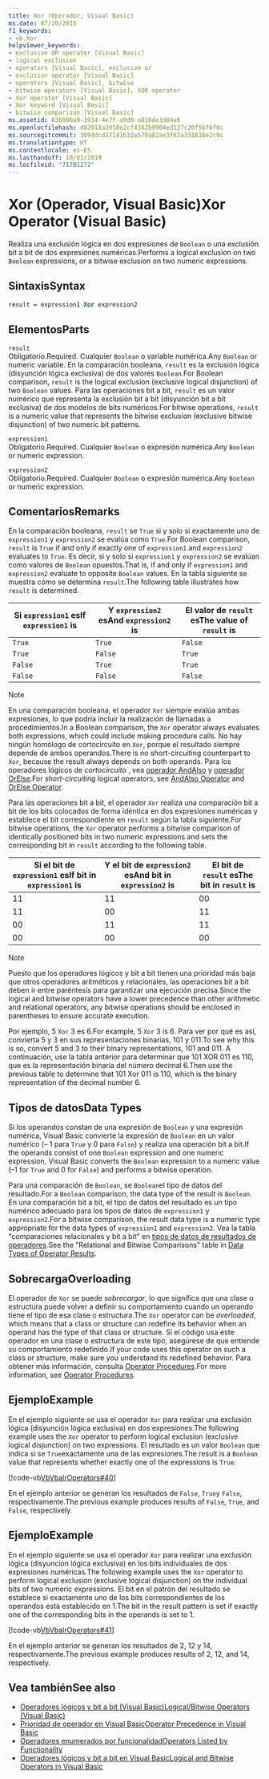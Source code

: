 ```yaml
---
title: Xor (Operador, Visual Basic)
ms.date: 07/20/2015
f1_keywords:
- vb.Xor
helpviewer_keywords:
- exclusive OR operator [Visual Basic]
- logical exclusion
- operators [Visual Basic], exclusive or
- exclusion operator [Visual Basic]
- operators [Visual Basic], bitwise
- bitwise operators [Visual Basic], XOR operator
- Xor operator [Visual Basic]
- Xor keyword [Visual Basic]
- bitwise comparison [Visual Basic]
ms.assetid: 036000a9-3934-4e7f-a9d0-a816de3d84a6
ms.openlocfilehash: d82018a3018e2cf4362b9904ed127c20f56f6f0c
ms.sourcegitcommit: 3094dcd17141b32a570a82ae3f62a331616e2c9c
ms.translationtype: HT
ms.contentlocale: es-ES
ms.lasthandoff: 10/01/2019
ms.locfileid: "71701272"
---
```

# <a name="xor-operator-visual-basic"></a><span data-ttu-id="7195b-102">Xor (Operador, Visual Basic)</span><span class="sxs-lookup"><span data-stu-id="7195b-102">Xor Operator (Visual Basic)</span></span>
<span data-ttu-id="7195b-103">Realiza una exclusión lógica en dos expresiones de `Boolean` o una exclusión bit a bit de dos expresiones numéricas.</span><span class="sxs-lookup"><span data-stu-id="7195b-103">Performs a logical exclusion on two `Boolean` expressions, or a bitwise exclusion on two numeric expressions.</span></span>  
  
## <a name="syntax"></a><span data-ttu-id="7195b-104">Sintaxis</span><span class="sxs-lookup"><span data-stu-id="7195b-104">Syntax</span></span>  
  
```vb  
result = expression1 Xor expression2  
```  
  
## <a name="parts"></a><span data-ttu-id="7195b-105">Elementos</span><span class="sxs-lookup"><span data-stu-id="7195b-105">Parts</span></span>  
 `result`  
 <span data-ttu-id="7195b-106">Obligatorio.</span><span class="sxs-lookup"><span data-stu-id="7195b-106">Required.</span></span> <span data-ttu-id="7195b-107">Cualquier `Boolean` o variable numérica.</span><span class="sxs-lookup"><span data-stu-id="7195b-107">Any `Boolean` or numeric variable.</span></span> <span data-ttu-id="7195b-108">En la comparación booleana, `result` es la exclusión lógica (disyunción lógica exclusiva) de dos valores `Boolean`.</span><span class="sxs-lookup"><span data-stu-id="7195b-108">For Boolean comparison, `result` is the logical exclusion (exclusive logical disjunction) of two `Boolean` values.</span></span> <span data-ttu-id="7195b-109">Para las operaciones bit a bit, `result` es un valor numérico que representa la exclusión bit a bit (disyunción bit a bit exclusiva) de dos modelos de bits numéricos.</span><span class="sxs-lookup"><span data-stu-id="7195b-109">For bitwise operations, `result` is a numeric value that represents the bitwise exclusion (exclusive bitwise disjunction) of two numeric bit patterns.</span></span>  
  
 `expression1`  
 <span data-ttu-id="7195b-110">Obligatorio.</span><span class="sxs-lookup"><span data-stu-id="7195b-110">Required.</span></span> <span data-ttu-id="7195b-111">Cualquier `Boolean` o expresión numérica.</span><span class="sxs-lookup"><span data-stu-id="7195b-111">Any `Boolean` or numeric expression.</span></span>  
  
 `expression2`  
 <span data-ttu-id="7195b-112">Obligatorio.</span><span class="sxs-lookup"><span data-stu-id="7195b-112">Required.</span></span> <span data-ttu-id="7195b-113">Cualquier `Boolean` o expresión numérica.</span><span class="sxs-lookup"><span data-stu-id="7195b-113">Any `Boolean` or numeric expression.</span></span>  
  
## <a name="remarks"></a><span data-ttu-id="7195b-114">Comentarios</span><span class="sxs-lookup"><span data-stu-id="7195b-114">Remarks</span></span>  
 <span data-ttu-id="7195b-115">En la comparación booleana, `result` se `True` si y solo si exactamente uno de `expression1` y `expression2` se evalúa como `True`.</span><span class="sxs-lookup"><span data-stu-id="7195b-115">For Boolean comparison, `result` is `True` if and only if exactly one of `expression1` and `expression2` evaluates to `True`.</span></span> <span data-ttu-id="7195b-116">Es decir, si y solo si `expression1` y `expression2` se evalúan como valores de `Boolean` opuestos.</span><span class="sxs-lookup"><span data-stu-id="7195b-116">That is, if and only if `expression1` and `expression2` evaluate to opposite `Boolean` values.</span></span> <span data-ttu-id="7195b-117">En la tabla siguiente se muestra cómo se determina `result`.</span><span class="sxs-lookup"><span data-stu-id="7195b-117">The following table illustrates how `result` is determined.</span></span>  
  
|<span data-ttu-id="7195b-118">Si `expression1` es</span><span class="sxs-lookup"><span data-stu-id="7195b-118">If `expression1` is</span></span>|<span data-ttu-id="7195b-119">Y `expression2` es</span><span class="sxs-lookup"><span data-stu-id="7195b-119">And `expression2` is</span></span>|<span data-ttu-id="7195b-120">El valor de `result` es</span><span class="sxs-lookup"><span data-stu-id="7195b-120">The value of `result` is</span></span>|  
|-------------------------|--------------------------|------------------------------|  
|`True`|`True`|`False`|  
|`True`|`False`|`True`|  
|`False`|`True`|`True`|  
|`False`|`False`|`False`|  
  
> [!NOTE]
> <span data-ttu-id="7195b-121">En una comparación booleana, el operador `Xor` siempre evalúa ambas expresiones, lo que podría incluir la realización de llamadas a procedimientos.</span><span class="sxs-lookup"><span data-stu-id="7195b-121">In a Boolean comparison, the `Xor` operator always evaluates both expressions, which could include making procedure calls.</span></span> <span data-ttu-id="7195b-122">No hay ningún homólogo de cortocircuito en `Xor`, porque el resultado siempre depende de ambos operandos.</span><span class="sxs-lookup"><span data-stu-id="7195b-122">There is no short-circuiting counterpart to `Xor`, because the result always depends on both operands.</span></span> <span data-ttu-id="7195b-123">Para los operadores lógicos de *cortocircuito* , vea [operador AndAlso](../../../visual-basic/language-reference/operators/andalso-operator.md) y [operador OrElse](../../../visual-basic/language-reference/operators/orelse-operator.md).</span><span class="sxs-lookup"><span data-stu-id="7195b-123">For *short-circuiting* logical operators, see [AndAlso Operator](../../../visual-basic/language-reference/operators/andalso-operator.md) and [OrElse Operator](../../../visual-basic/language-reference/operators/orelse-operator.md).</span></span>  
  
 <span data-ttu-id="7195b-124">Para las operaciones bit a bit, el operador `Xor` realiza una comparación bit a bit de los bits colocados de forma idéntica en dos expresiones numéricas y establece el bit correspondiente en `result` según la tabla siguiente.</span><span class="sxs-lookup"><span data-stu-id="7195b-124">For bitwise operations, the `Xor` operator performs a bitwise comparison of identically positioned bits in two numeric expressions and sets the corresponding bit in `result` according to the following table.</span></span>  
  
|<span data-ttu-id="7195b-125">Si el bit de `expression1` es</span><span class="sxs-lookup"><span data-stu-id="7195b-125">If bit in `expression1` is</span></span>|<span data-ttu-id="7195b-126">Y el bit de `expression2` es</span><span class="sxs-lookup"><span data-stu-id="7195b-126">And bit in `expression2` is</span></span>|<span data-ttu-id="7195b-127">El bit de `result` es</span><span class="sxs-lookup"><span data-stu-id="7195b-127">The bit in `result` is</span></span>|  
|--------------------------------|---------------------------------|----------------------------|  
|<span data-ttu-id="7195b-128">1</span><span class="sxs-lookup"><span data-stu-id="7195b-128">1</span></span>|<span data-ttu-id="7195b-129">1</span><span class="sxs-lookup"><span data-stu-id="7195b-129">1</span></span>|<span data-ttu-id="7195b-130">0</span><span class="sxs-lookup"><span data-stu-id="7195b-130">0</span></span>|  
|<span data-ttu-id="7195b-131">1</span><span class="sxs-lookup"><span data-stu-id="7195b-131">1</span></span>|<span data-ttu-id="7195b-132">0</span><span class="sxs-lookup"><span data-stu-id="7195b-132">0</span></span>|<span data-ttu-id="7195b-133">1</span><span class="sxs-lookup"><span data-stu-id="7195b-133">1</span></span>|  
|<span data-ttu-id="7195b-134">0</span><span class="sxs-lookup"><span data-stu-id="7195b-134">0</span></span>|<span data-ttu-id="7195b-135">1</span><span class="sxs-lookup"><span data-stu-id="7195b-135">1</span></span>|<span data-ttu-id="7195b-136">1</span><span class="sxs-lookup"><span data-stu-id="7195b-136">1</span></span>|  
|<span data-ttu-id="7195b-137">0</span><span class="sxs-lookup"><span data-stu-id="7195b-137">0</span></span>|<span data-ttu-id="7195b-138">0</span><span class="sxs-lookup"><span data-stu-id="7195b-138">0</span></span>|<span data-ttu-id="7195b-139">0</span><span class="sxs-lookup"><span data-stu-id="7195b-139">0</span></span>|  
  
> [!NOTE]
> <span data-ttu-id="7195b-140">Puesto que los operadores lógicos y bit a bit tienen una prioridad más baja que otros operadores aritméticos y relacionales, las operaciones bit a bit deben ir entre paréntesis para garantizar una ejecución precisa.</span><span class="sxs-lookup"><span data-stu-id="7195b-140">Since the logical and bitwise operators have a lower precedence than other arithmetic and relational operators, any bitwise operations should be enclosed in parentheses to ensure accurate execution.</span></span>  
  
 <span data-ttu-id="7195b-141">Por ejemplo, 5 `Xor` 3 es 6.</span><span class="sxs-lookup"><span data-stu-id="7195b-141">For example, 5 `Xor` 3 is 6.</span></span> <span data-ttu-id="7195b-142">Para ver por qué es así, convierta 5 y 3 en sus representaciones binarias, 101 y 011.</span><span class="sxs-lookup"><span data-stu-id="7195b-142">To see why this is so, convert 5 and 3 to their binary representations, 101 and 011.</span></span> <span data-ttu-id="7195b-143">A continuación, use la tabla anterior para determinar que 101 XOR 011 es 110, que es la representación binaria del número decimal 6.</span><span class="sxs-lookup"><span data-stu-id="7195b-143">Then use the previous table to determine that 101 Xor 011 is 110, which is the binary representation of the decimal number 6.</span></span>  
  
## <a name="data-types"></a><span data-ttu-id="7195b-144">Tipos de datos</span><span class="sxs-lookup"><span data-stu-id="7195b-144">Data Types</span></span>  
 <span data-ttu-id="7195b-145">Si los operandos constan de una expresión de `Boolean` y una expresión numérica, Visual Basic convierte la expresión de `Boolean` en un valor numérico (– 1 para `True` y 0 para `False`) y realiza una operación bit a bit.</span><span class="sxs-lookup"><span data-stu-id="7195b-145">If the operands consist of one `Boolean` expression and one numeric expression, Visual Basic converts the `Boolean` expression to a numeric value (–1 for `True` and 0 for `False`) and performs a bitwise operation.</span></span>  
  
 <span data-ttu-id="7195b-146">Para una comparación de `Boolean`, se `Boolean`el tipo de datos del resultado.</span><span class="sxs-lookup"><span data-stu-id="7195b-146">For a `Boolean` comparison, the data type of the result is `Boolean`.</span></span> <span data-ttu-id="7195b-147">En una comparación bit a bit, el tipo de datos del resultado es un tipo numérico adecuado para los tipos de datos de `expression1` y `expression2`.</span><span class="sxs-lookup"><span data-stu-id="7195b-147">For a bitwise comparison, the result data type is a numeric type appropriate for the data types of `expression1` and `expression2`.</span></span> <span data-ttu-id="7195b-148">Vea la tabla "comparaciones relacionales y bit a bit" en [tipos de datos de resultados de operadores](../../../visual-basic/language-reference/operators/data-types-of-operator-results.md).</span><span class="sxs-lookup"><span data-stu-id="7195b-148">See the "Relational and Bitwise Comparisons" table in [Data Types of Operator Results](../../../visual-basic/language-reference/operators/data-types-of-operator-results.md).</span></span>  
  
## <a name="overloading"></a><span data-ttu-id="7195b-149">Sobrecarga</span><span class="sxs-lookup"><span data-stu-id="7195b-149">Overloading</span></span>  
 <span data-ttu-id="7195b-150">El operador de `Xor` se puede *sobrecargar*, lo que significa que una clase o estructura puede volver a definir su comportamiento cuando un operando tiene el tipo de esa clase o estructura.</span><span class="sxs-lookup"><span data-stu-id="7195b-150">The `Xor` operator can be *overloaded*, which means that a class or structure can redefine its behavior when an operand has the type of that class or structure.</span></span> <span data-ttu-id="7195b-151">Si el código usa este operador en una clase o estructura de este tipo, asegúrese de que entiende su comportamiento redefinido.</span><span class="sxs-lookup"><span data-stu-id="7195b-151">If your code uses this operator on such a class or structure, make sure you understand its redefined behavior.</span></span> <span data-ttu-id="7195b-152">Para obtener más información, consulta [Operator Procedures](../../../visual-basic/programming-guide/language-features/procedures/operator-procedures.md).</span><span class="sxs-lookup"><span data-stu-id="7195b-152">For more information, see [Operator Procedures](../../../visual-basic/programming-guide/language-features/procedures/operator-procedures.md).</span></span>  
  
## <a name="example"></a><span data-ttu-id="7195b-153">Ejemplo</span><span class="sxs-lookup"><span data-stu-id="7195b-153">Example</span></span>  
 <span data-ttu-id="7195b-154">En el ejemplo siguiente se usa el operador `Xor` para realizar una exclusión lógica (disyunción lógica exclusiva) en dos expresiones.</span><span class="sxs-lookup"><span data-stu-id="7195b-154">The following example uses the `Xor` operator to perform logical exclusion (exclusive logical disjunction) on two expressions.</span></span> <span data-ttu-id="7195b-155">El resultado es un valor `Boolean` que indica si se `True`exactamente una de las expresiones.</span><span class="sxs-lookup"><span data-stu-id="7195b-155">The result is a `Boolean` value that represents whether exactly one of the expressions is `True`.</span></span>  
  
 [!code-vb[VbVbalrOperators#40](~/samples/snippets/visualbasic/VS_Snippets_VBCSharp/VbVbalrOperators/VB/Class1.vb#40)]  
  
 <span data-ttu-id="7195b-156">En el ejemplo anterior se generan los resultados de `False`, `True`y `False`, respectivamente.</span><span class="sxs-lookup"><span data-stu-id="7195b-156">The previous example produces results of `False`, `True`, and `False`, respectively.</span></span>  
  
## <a name="example"></a><span data-ttu-id="7195b-157">Ejemplo</span><span class="sxs-lookup"><span data-stu-id="7195b-157">Example</span></span>  
 <span data-ttu-id="7195b-158">En el ejemplo siguiente se usa el operador `Xor` para realizar una exclusión lógica (disyunción lógica exclusiva) en los bits individuales de dos expresiones numéricas.</span><span class="sxs-lookup"><span data-stu-id="7195b-158">The following example uses the `Xor` operator to perform logical exclusion (exclusive logical disjunction) on the individual bits of two numeric expressions.</span></span> <span data-ttu-id="7195b-159">El bit en el patrón del resultado se establece si exactamente uno de los bits correspondientes de los operandos está establecido en 1.</span><span class="sxs-lookup"><span data-stu-id="7195b-159">The bit in the result pattern is set if exactly one of the corresponding bits in the operands is set to 1.</span></span>  
  
 [!code-vb[VbVbalrOperators#41](~/samples/snippets/visualbasic/VS_Snippets_VBCSharp/VbVbalrOperators/VB/Class1.vb#41)]  
  
 <span data-ttu-id="7195b-160">En el ejemplo anterior se generan los resultados de 2, 12 y 14, respectivamente.</span><span class="sxs-lookup"><span data-stu-id="7195b-160">The previous example produces results of 2, 12, and 14, respectively.</span></span>  
  
## <a name="see-also"></a><span data-ttu-id="7195b-161">Vea también</span><span class="sxs-lookup"><span data-stu-id="7195b-161">See also</span></span>

- [<span data-ttu-id="7195b-162">Operadores lógicos y bit a bit (Visual Basic)</span><span class="sxs-lookup"><span data-stu-id="7195b-162">Logical/Bitwise Operators (Visual Basic)</span></span>](../../../visual-basic/language-reference/operators/logical-bitwise-operators.md)
- [<span data-ttu-id="7195b-163">Prioridad de operador en Visual Basic</span><span class="sxs-lookup"><span data-stu-id="7195b-163">Operator Precedence in Visual Basic</span></span>](../../../visual-basic/language-reference/operators/operator-precedence.md)
- [<span data-ttu-id="7195b-164">Operadores enumerados por funcionalidad</span><span class="sxs-lookup"><span data-stu-id="7195b-164">Operators Listed by Functionality</span></span>](../../../visual-basic/language-reference/operators/operators-listed-by-functionality.md)
- [<span data-ttu-id="7195b-165">Operadores lógicos y bit a bit en Visual Basic</span><span class="sxs-lookup"><span data-stu-id="7195b-165">Logical and Bitwise Operators in Visual Basic</span></span>](../../../visual-basic/programming-guide/language-features/operators-and-expressions/logical-and-bitwise-operators.md)
